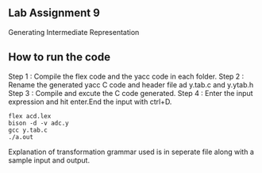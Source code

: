## Lab Assignment 9

Generating Intermediate Representation

## How to run the code

Step 1 : Compile the flex code and the yacc code in each folder.
Step 2 : Rename the generated yacc C code and header file ad y.tab.c and y.ytab.h
Step 3 : Compile and excute the C code generated.
Step 4 : Enter the input expression and hit enter.End the input with ctrl+D.

```
flex acd.lex
bison -d -v adc.y
gcc y.tab.c
./a.out
```

Explanation of transformation grammar used is in seperate file along with a sample input and output.